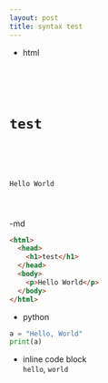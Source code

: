 ```yaml
---
layout: post
title: syntax test
---
```

- html

<pre><code class="language-html">
<html>
  <head>
    <h1>test</h1>
  </head>
  <body>
    <p>Hello World</p>
  </body>
</html></code></pre>


-md

```md
<html>
  <head>
    <h1>test</h1>
  </head>
  <body>
    <p>Hello World</p>
  </body>
</html>
```

- python

```python
a = "Hello, World"
print(a)
```

- inline code block<br>
`hello`, `world`
